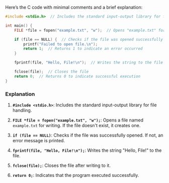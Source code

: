 Here’s the C code with minimal comments and a brief explanation:

```c
#include <stdio.h>  // Includes the standard input-output library for file handling

int main() {
    FILE *file = fopen("example.txt", "w");  // Opens "example.txt" for writing

    if (file == NULL) {  // Checks if the file was opened successfully
        printf("Failed to open file.\n");
        return 1;  // Returns 1 to indicate an error occurred
    }

    fprintf(file, "Hello, File!\n");  // Writes the string to the file

    fclose(file);  // Closes the file
    return 0;  // Returns 0 to indicate successful execution
}
```

### Explanation

1. **`#include <stdio.h>`**: Includes the standard input-output library for file handling.

2. **`FILE *file = fopen("example.txt", "w");`**: Opens a file named `example.txt` for writing. If the file doesn't exist, it creates one.

3. **`if (file == NULL)`**: Checks if the file was successfully opened. If not, an error message is printed.

4. **`fprintf(file, "Hello, File!\n");`**: Writes the string "Hello, File!" to the file.

5. **`fclose(file);`**: Closes the file after writing to it.

6. **`return 0;`**: Indicates that the program executed successfully.
